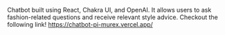 Chatbot built using React, Chakra UI, and OpenAI. It allows users to ask fashion-related questions and receive relevant style advice.
Checkout the following link! https://chatbot-pi-murex.vercel.app/
